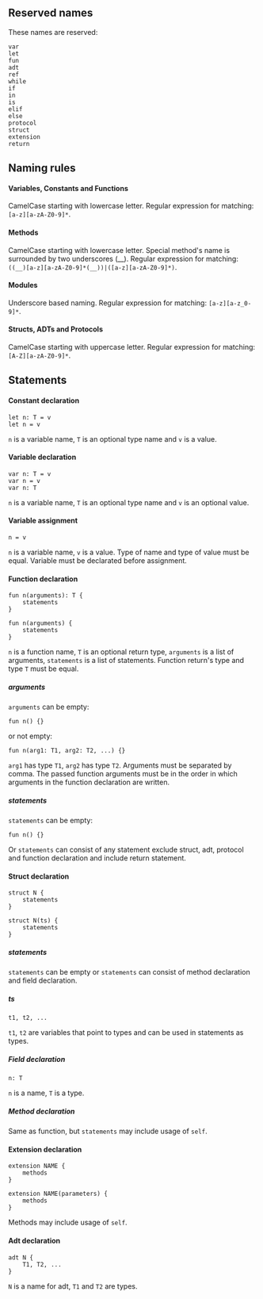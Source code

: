 ## Reserved names
These names are reserved:
```
var
let
fun
adt
ref
while
if
in
is
elif
else
protocol
struct
extension
return
```



## Naming rules
#### Variables, Constants and Functions
CamelCase starting with lowercase letter.
Regular expression for matching: `[a-z][a-zA-Z0-9]*`.

#### Methods
CamelCase starting with lowercase letter.
Special method's name is surrounded by two underscores (\_\_).
Regular expression for matching: `((__)[a-z][a-zA-Z0-9]*(__))|([a-z][a-zA-Z0-9]*)`.

#### Modules
Underscore based naming.
Regular expression for matching: `[a-z][a-z_0-9]*`.

#### Structs, ADTs and Protocols
CamelCase starting with uppercase letter.
Regular expression for matching: `[A-Z][a-zA-Z0-9]*`.



## Statements
#### Constant declaration
```adrian
let n: T = v
let n = v
```
`n` is a variable name, `T` is an optional type name and `v` is a value.

#### Variable declaration
```adrian
var n: T = v
var n = v
var n: T
```
`n` is a variable name, `T` is an optional type name and `v` is an optional value.

#### Variable assignment
```adrian
n = v
```
`n` is a variable name, `v` is a value.
Type of name and type of value must be equal.
Variable must be declarated before assignment.

#### Function declaration
```adrian
fun n(arguments): T {
    statements
}

fun n(arguments) {
    statements
}
```

`n` is a function name, `T` is an optional return type, `arguments` is a list of arguments,
`statements` is a list of statements. Function return's type and type `T` must be equal.

##### arguments
`arguments` can be empty:
```adrian
fun n() {}
```
or not empty:
```adrian
fun n(arg1: T1, arg2: T2, ...) {}
```
`arg1` has type `T1`, `arg2` has type `T2`. Arguments must be separated by
comma. The passed function arguments must be in the order in which arguments in
the function declaration are written.

##### statements
`statements` can be empty:
```adrian
fun n() {}
```
Or `statements` can consist of any statement exclude struct, adt, protocol and function declaration and include return statement.

#### Struct declaration
```adrian
struct N {
    statements
}

struct N(ts) {
    statements
}
```

##### statements
`statements` can be empty or `statements` can consist of method declaration and field declaration.

##### ts
```adrian
t1, t2, ...
```
`t1`, `t2` are variables that point to types and can be used in statements as types.

##### Field declaration
```adrian
n: T
```
`n` is a name, `T` is a type.

##### Method declaration
Same as function, but `statements` may include usage of `self`.


#### Extension declaration
```adrian
extension NAME {
    methods
}

extension NAME(parameters) {
    methods
}
```

Methods may include usage of `self`.


#### Adt declaration
```adrian
adt N {
    T1, T2, ...
}
```
`N` is a name for adt, `T1` and `T2` are types.
